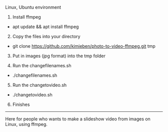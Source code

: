 Linux, Ubuntu environment

1. Install ffmpeg

  - apt update && apt install ffmpeg
  
2. Copy the files into your directory

  - git clone https://github.com/kimieben/photo-to-video-ffmpeg.git tmp

3. Put in images (jpg format) into the tmp folder

4. Run the changefilenames.sh

  - ./changefilenames.sh

5. Run the changetovideo.sh

  - ./changetovideo.sh

6. Finishes

--------

Here for people who wants to make a slideshow video from images on Linux, using ffmpeg.
